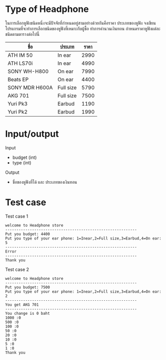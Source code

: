 # Type of Headphone
ในการเลือกหูฟังชนิดหนึ่งจะมีปัจจัยที่กำหนดอยู่สามอย่างด้วยกันคือราคา ประเภทของหูฟัง
จงเขียนโปรแกรมที่จะทำการเลือกชนิดของหูฟังที่เหมาะกับผู้ซื้อ ทำการคำนวนเงินทอน
กำหนดราคาหูฟังแต่ละชนิดตามตารางต่อไปนี้

|      ชื่อ	       |   ประเภท	  |ราคา |
|----------------|--------------|-----|
|ATH IM 50	     |In ear	    |2990 |
|ATH LS70i	     |In ear 	    |4990 |
|SONY WH-H800	 |On ear	    |7990 |
|Beats EP	     |On ear 	    |4400 |
|SONY MDR H600A	 |Full size	    |5790 |
|AKG 701	     |Full size	    |7500 |
|Yuri Pk3	     |Earbud	    |1190 |
|Yuri Pk2	     |Earbud	    |1990 |

# Input/output

Input
- budget (int)
- type (int)

Output
- ชื่อของหูฟังที่ได้ และ ประเภทของเงินทอน

# Test case
Test case 1

    welcome to Headphone store
    -----------------------------------------------------------
    Put you budget: 4400
    Put you type of your ear phone: 1=Inear,2=Full size,3=Earbud,4=On ear: 5
    -----------------------------------------------------------
    Error
    -----------------------------------------------------------
    Thank you


Test case 2

    welcome to Headphone store
    -----------------------------------------------------------
    Put you budget: 7500
    Put you type of your ear phone: 1=Inear,2=Full size,3=Earbud,4=On ear: 2
    -----------------------------------------------------------
    You get AKG 701
    -----------------------------------------------------------
    You change is 0 baht
    1000 :0
    500 :0
    100 :0
    50 :0
    20 :0
    10 :0
    5 :0
    1 :0
    Thank you
